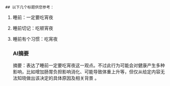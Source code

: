 

    ## 以下几个标题供您参考：
1. 睡前：一定要吃宵夜
2. 睡前切记：吃顿宵夜
3. 睡前有个习惯：吃宵夜
    
    ### AI摘要
    摘要：表达了睡前一定要吃宵夜这一观点。不过此行为可能会对健康产生多种影响，比如增加肠胃负担影响消化、可能导致体重上升等，但仅从给定内容无法知晓做出该决定的具体原因及相关背景 。
        
    
